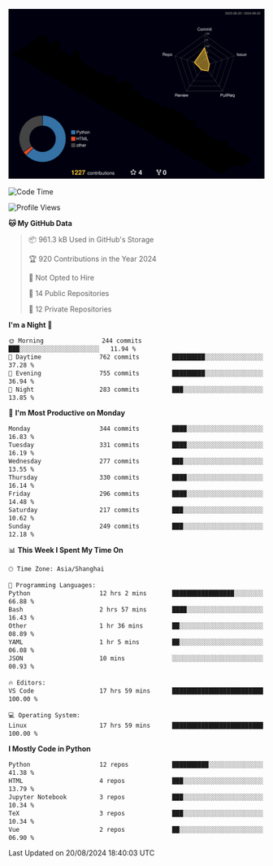 <!--![](https://raw.githubusercontent.com/BorisYang326/BorisYang326/output/github-contribution-grid-snake-dark.svg) -->
![](./profile-3d-contrib/profile-night-rainbow.svg)
<!--START_SECTION:waka-->
![Code Time](http://img.shields.io/badge/Code%20Time-375%20hrs%2050%20mins-blue)

![Profile Views](http://img.shields.io/badge/Profile%20Views-0-blue)

**🐱 My GitHub Data** 

> 📦 961.3 kB Used in GitHub's Storage 
 > 
> 🏆 920 Contributions in the Year 2024
 > 
> 🚫 Not Opted to Hire
 > 
> 📜 14 Public Repositories 
 > 
> 🔑 12 Private Repositories 
 > 
**I'm a Night 🦉** 

```text
🌞 Morning                244 commits         ███░░░░░░░░░░░░░░░░░░░░░░   11.94 % 
🌆 Daytime                762 commits         █████████░░░░░░░░░░░░░░░░   37.28 % 
🌃 Evening                755 commits         █████████░░░░░░░░░░░░░░░░   36.94 % 
🌙 Night                  283 commits         ███░░░░░░░░░░░░░░░░░░░░░░   13.85 % 
```
📅 **I'm Most Productive on Monday** 

```text
Monday                   344 commits         ████░░░░░░░░░░░░░░░░░░░░░   16.83 % 
Tuesday                  331 commits         ████░░░░░░░░░░░░░░░░░░░░░   16.19 % 
Wednesday                277 commits         ███░░░░░░░░░░░░░░░░░░░░░░   13.55 % 
Thursday                 330 commits         ████░░░░░░░░░░░░░░░░░░░░░   16.14 % 
Friday                   296 commits         ████░░░░░░░░░░░░░░░░░░░░░   14.48 % 
Saturday                 217 commits         ███░░░░░░░░░░░░░░░░░░░░░░   10.62 % 
Sunday                   249 commits         ███░░░░░░░░░░░░░░░░░░░░░░   12.18 % 
```


📊 **This Week I Spent My Time On** 

```text
🕑︎ Time Zone: Asia/Shanghai

💬 Programming Languages: 
Python                   12 hrs 2 mins       █████████████████░░░░░░░░   66.88 % 
Bash                     2 hrs 57 mins       ████░░░░░░░░░░░░░░░░░░░░░   16.43 % 
Other                    1 hr 36 mins        ██░░░░░░░░░░░░░░░░░░░░░░░   08.89 % 
YAML                     1 hr 5 mins         ██░░░░░░░░░░░░░░░░░░░░░░░   06.08 % 
JSON                     10 mins             ░░░░░░░░░░░░░░░░░░░░░░░░░   00.93 % 

🔥 Editors: 
VS Code                  17 hrs 59 mins      █████████████████████████   100.00 % 

💻 Operating System: 
Linux                    17 hrs 59 mins      █████████████████████████   100.00 % 
```

**I Mostly Code in Python** 

```text
Python                   12 repos            ██████████░░░░░░░░░░░░░░░   41.38 % 
HTML                     4 repos             ███░░░░░░░░░░░░░░░░░░░░░░   13.79 % 
Jupyter Notebook         3 repos             ███░░░░░░░░░░░░░░░░░░░░░░   10.34 % 
TeX                      3 repos             ███░░░░░░░░░░░░░░░░░░░░░░   10.34 % 
Vue                      2 repos             ██░░░░░░░░░░░░░░░░░░░░░░░   06.90 % 
```




 Last Updated on 20/08/2024 18:40:03 UTC
<!--END_SECTION:waka-->
